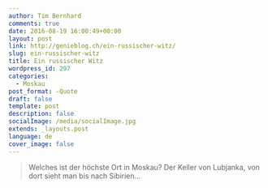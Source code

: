 ```yaml
---
author: Tim Bernhard
comments: true
date: 2016-08-19 16:00:49+00:00
layout: post
link: http://genieblog.ch/ein-russischer-witz/
slug: ein-russischer-witz
title: Ein russischer Witz
wordpress_id: 297
categories:
  - Moskau
post_format: -Quote
draft: false
template: post
description: false
socialImage: /media/socialImage.jpg
extends: _layouts.post
language: de
cover_image: false
---
```


<blockquote>Welches ist der höchste Ort in Moskau? Der Keller von Lubjanka, von dort sieht man bis nach Sibirien...</blockquote>
